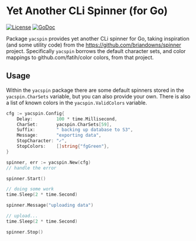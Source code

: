 # Yet Another CLi Spinner (for Go)
[![License](https://img.shields.io/github/license/theckman/yacspin.svg)](https://github.com/theckman/yacspin/blob/master/LICENSE)
[![GoDoc](https://img.shields.io/badge/godoc-reference-blue.svg?style=flat)](https://godoc.org/github.com/theckman/yacspin)

Package `yacspin` provides yet another CLi spinner for Go, taking inspiration
(and some utility code) from the https://github.com/briandowns/spinner project.
Specifically `yacspin` borrows the default character sets, and color mappings to
github.com/fatih/color colors, from that project.

## Usage

Within the `yacspin` package there are some default spinners stored in the
`yacspin.CharSets` variable, but you can also provide your own. There is also a
list of known colors in the `yacspin.ValidColors` variable.

```Go
cfg := yacspin.Config{
	Delay:         100 * time.Millisecond,
	CharSet:       yacspin.CharSets[59],
	Suffix:        " backing up database to S3",
	Message:       "exporting data",
	StopCharacter: "✓",
	StopColors:    []string{"fgGreen"},
}

spinner, err := yacspin.New(cfg)
// handle the error

spinner.Start()

// doing some work
time.Sleep(2 * time.Second)

spinner.Message("uploading data")

// upload...
time.Sleep(2 * time.Second)

spinner.Stop()
```
